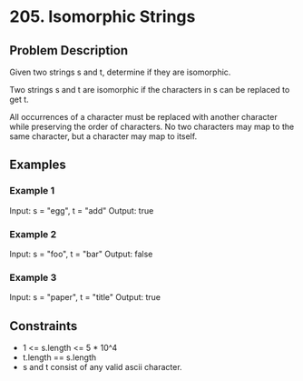 # 205. Isomorphic Strings

## Problem Description

Given two strings s and t, determine if they are isomorphic.

Two strings s and t are isomorphic if the characters in s can be replaced to get t.

All occurrences of a character must be replaced with another character while preserving the order of characters. No two characters may map to the same character, but a character may map to itself.

## Examples

### Example 1

Input: s = "egg", t = "add"
Output: true

### Example 2

Input: s = "foo", t = "bar"
Output: false

### Example 3

Input: s = "paper", t = "title"
Output: true

## Constraints

- 1 <= s.length <= 5 * 10^4
- t.length == s.length
- s and t consist of any valid ascii character.

